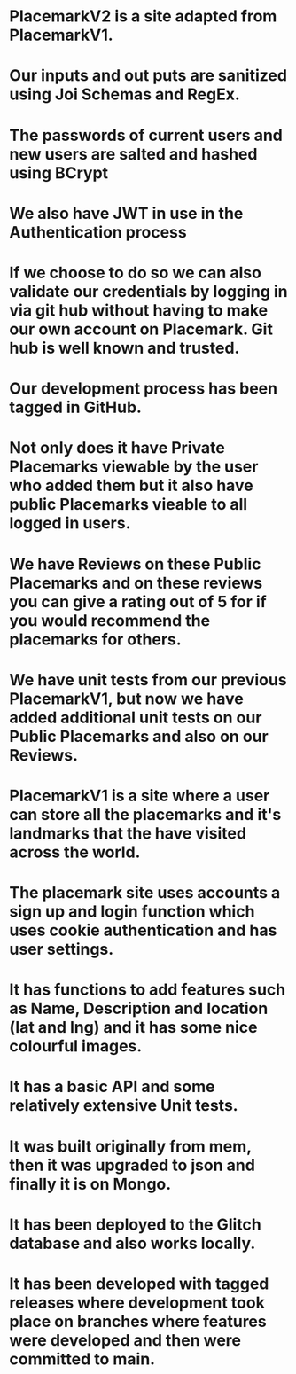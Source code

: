 # PlacemarkV2 is a site adapted from PlacemarkV1.
# Our inputs and out puts are sanitized using Joi Schemas and RegEx.
# The passwords of current users and new users are salted and hashed using BCrypt
# We also have JWT in use in the Authentication process
# If we choose to do so we can also validate our credentials by logging in via git hub without having to make our own account on  Placemark. Git hub is well known and trusted.
# Our development process has been tagged in GitHub.
# Not only does it have Private Placemarks viewable by the user who added them but it also have public Placemarks vieable to all logged in users.
# We have Reviews on these Public Placemarks and on these reviews you can give a rating out of 5 for if you would recommend the placemarks for others.
# We have unit tests from our previous PlacemarkV1, but now we have added additional unit tests on our Public Placemarks and also on our Reviews.
# 
 
# PlacemarkV1 is a site where a user can store all the placemarks and it's landmarks that the have visited across the world.
# The placemark site uses accounts a sign up and login function which uses cookie authentication and has user settings.
# It has functions to add features such as Name, Description and location (lat and lng) and it has some nice colourful images.
# It has a basic API and some relatively extensive Unit tests.
# It was built originally from mem, then it was upgraded to json and finally it is on Mongo.
# It has been deployed to the Glitch database and also works locally.
# It has been developed with tagged releases where development took place on branches where features were developed and then were committed to main.
